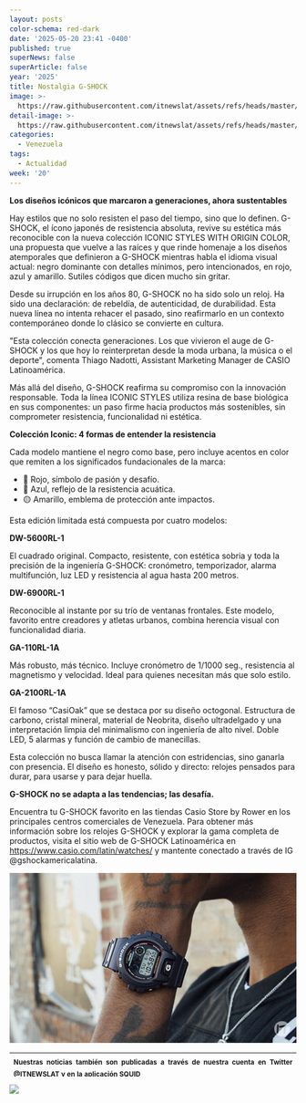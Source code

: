 ```yaml
---
layout: posts
color-schema: red-dark
date: '2025-05-20 23:41 -0400'
published: true
superNews: false
superArticle: false
year: '2025'
title: Nostalgia G-SHOCK
image: >-
  https://raw.githubusercontent.com/itnewslat/assets/refs/heads/master/img/540x320/GSHOCK-p.jpg
detail-image: >-
  https://raw.githubusercontent.com/itnewslat/assets/refs/heads/master/img/1024x680/GSHOCK-g.jpg
categories:
  - Venezuela
tags:
  - Actualidad
week: '20'
---
```

**Los diseños icónicos que marcaron a generaciones, ahora sustentables**

Hay estilos que no solo resisten el paso del tiempo, sino que lo definen. G-SHOCK, el ícono japonés de resistencia absoluta, revive su estética más reconocible con la nueva colección ICONIC STYLES WITH ORIGIN COLOR, una propuesta que vuelve a las raíces y que rinde homenaje a los diseños atemporales que definieron a G-SHOCK mientras habla el idioma visual actual: negro dominante con detalles mínimos, pero intencionados, en rojo, azul y amarillo. Sutiles códigos que dicen mucho sin gritar. 

Desde su irrupción en los años 80, G-SHOCK no ha sido solo un reloj. Ha sido una declaración: de rebeldía, de autenticidad, de durabilidad. Esta nueva línea no intenta rehacer el pasado, sino reafirmarlo en un contexto contemporáneo donde lo clásico se convierte en cultura. 
 
"Esta colección conecta generaciones. Los que vivieron el auge de G-SHOCK y los que hoy lo reinterpretan desde la moda urbana, la música o el deporte", comenta Thiago Nadotti, Assistant Marketing Manager de CASIO Latinoamérica. 
 
Más allá del diseño, G-SHOCK reafirma su compromiso con la innovación responsable. Toda la línea ICONIC STYLES utiliza resina de base biológica en sus componentes: un paso firme hacia productos más sostenibles, sin comprometer resistencia, funcionalidad ni estética. 

**Colección Iconic: 4 formas de entender la resistencia**

Cada modelo mantiene el negro como base, pero incluye acentos en color que remiten a los significados fundacionales de la marca:  

- 🔴 Rojo, símbolo de pasión y desafío. 
- 🔵 Azul, reflejo de la resistencia acuática. 
- 🟡 Amarillo, emblema de protección ante impactos.

Esta edición limitada está compuesta por cuatro modelos: 

**DW-5600RL-1**

El cuadrado original. Compacto, resistente, con estética sobria y toda la precisión de la ingeniería G-SHOCK: cronómetro, temporizador, alarma multifunción, luz LED y resistencia al agua hasta 200 metros. 

**DW-6900RL-1**

Reconocible al instante por su trío de ventanas frontales. Este modelo, favorito entre creadores y atletas urbanos, combina herencia visual con funcionalidad diaria. 

**GA-110RL-1A**

Más robusto, más técnico. Incluye cronómetro de 1/1000 seg., resistencia al magnetismo y velocidad. Ideal para quienes necesitan más que solo estilo. 

**GA-2100RL-1A**

El famoso “CasiOak” que se destaca por su diseño octogonal. Estructura de carbono, cristal mineral, material de Neobrita, diseño ultradelgado y una interpretación limpia del minimalismo con ingeniería de alto nivel. Doble LED, 5 alarmas y función de cambio de manecillas. 

Esta colección no busca llamar la atención con estridencias, sino ganarla con presencia. El diseño es honesto, sólido y directo: relojes pensados para durar, para usarse y para dejar huella. 

**G-SHOCK no se adapta a las tendencias; las desafía.**

Encuentra tu G-SHOCK favorito en las tiendas Casio Store by Rower en los principales centros comerciales de Venezuela. Para obtener más información sobre los relojes G-SHOCK y explorar la gama completa de productos, visita el sitio web de G-SHOCK Latinoamérica en https://www.casio.com/latin/watches/ y mantente conectado a través de IG @gshockamericalatina. 

![](https://raw.githubusercontent.com/itnewslat/assets/refs/heads/master/img/540x320/GSHOCK-p.jpg)

<table style="height: 42px;" width="569">
<tbody>
<tr>
<td style="text-align: justify;"><sub><strong>Nuestras noticias también son publicadas a través de nuestra cuenta en Twitter <a href="https://twitter.com/itnewslat?lang=es">@ITNEWSLAT</a> y en la aplicación <a href="https://squidapp.co/en/">SQUID</a></strong></sub></td>
</tr>
</tbody>
</table>

<img src="https://tracker.metricool.com/c3po.jpg?hash=56f88a41e39ab42c063cc51676587a04"/>